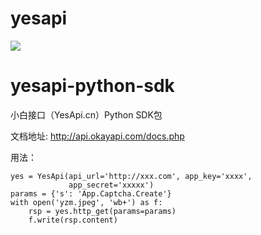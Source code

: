 # yesapi
![](http://cdn7.okayapi.com/CEE4B8A091578B252AC4C92FB4E893C3_20190304213902_63f85e982adc8419feffd862e883581e.jpeg)

# yesapi-python-sdk
小白接口（YesApi.cn）Python SDK包

文档地址: http://api.okayapi.com/docs.php

用法：

    yes = YesApi(api_url='http://xxx.com', app_key='xxxx',
                 app_secret='xxxxx')
    params = {'s': 'App.Captcha.Create'}
    with open('yzm.jpeg', 'wb+') as f:
        rsp = yes.http_get(params=params)
        f.write(rsp.content)